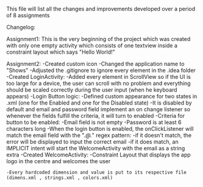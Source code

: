 This file will list all the changes and improvements developed over a period of 8 assignments


Changelog:

Assignment1: 
	This is the very beginning of the project which was created with only one empty activity which consists of one textview inside a constraint layout which says "Hello World!"
	
Assignment2:
	-Created custom icon
	-Changed the application name to "Shows"
	-Adjusted the .gitignore to ignore every element in the .idea folder
	-Created LoginActivity:
			-Added every element in ScrollView so if the UI is too large for a device, the user can scroll with no problem and everything should be scaled correctly during the user input (when he keyboard appears)
			-Login Button logic:
					-Defined custom appearance for two states in .xml (one for the Enabled and one for the Disabled state)
					-It is disabled by default and email and password field implement an on change listener so whenever the fields fulfill the criteria, it will turn to enabled
					-Criteria for button to be enabled:
							-Email field is not empty
							-Password is at least 6 characters long
					-When the login button is enabled, the onClickListener will match the email field with the ".*@.*" regex pattern:
																		-if it doesn't match, the error will be displayed to input the correct email
																		-if it does match, an IMPLICIT intent will start the WelcomeActivity with the email as a string extra
	-Created WelcomeActivity:
			-Constraint Layout that displays the app logo in the centre and welcomes the user
			
	-Every hardcoded dimension and value is put to its respective file (dimens.xml , strings.xml , colors.xml)
		
					

